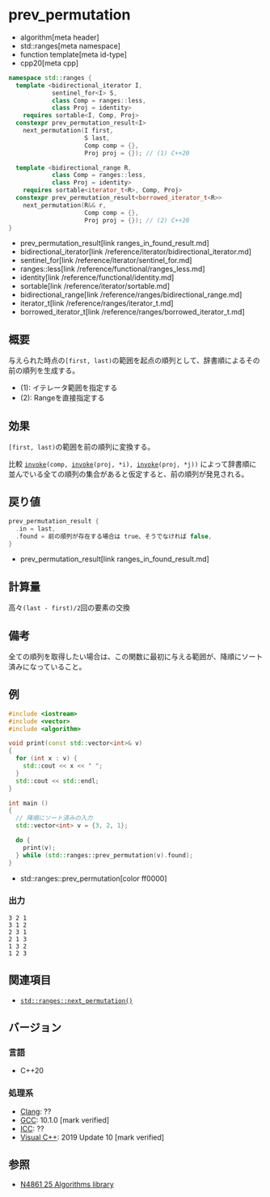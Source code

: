 # prev_permutation
* algorithm[meta header]
* std::ranges[meta namespace]
* function template[meta id-type]
* cpp20[meta cpp]

```cpp
namespace std::ranges {
  template <bidirectional_iterator I,
            sentinel_for<I> S,
            class Comp = ranges::less,
            class Proj = identity>
    requires sortable<I, Comp, Proj>
  constexpr prev_permutation_result<I>
    next_permutation(I first,
                     S last,
                     Comp comp = {},
                     Proj proj = {}); // (1) C++20

  template <bidirectional_range R,
            class Comp = ranges::less,
            class Proj = identity>
    requires sortable<iterator_t<R>, Comp, Proj>
  constexpr prev_permutation_result<borrowed_iterator_t<R>>
    next_permutation(R&& r,
                     Comp comp = {},
                     Proj proj = {}); // (2) C++20
}
```
* prev_permutation_result[link ranges_in_found_result.md]
* bidirectional_iterator[link /reference/iterator/bidirectional_iterator.md]
* sentinel_for[link /reference/iterator/sentinel_for.md]
* ranges::less[link /reference/functional/ranges_less.md]
* identity[link /reference/functional/identity.md]
* sortable[link /reference/iterator/sortable.md]
* bidirectional_range[link /reference/ranges/bidirectional_range.md]
* iterator_t[link /reference/ranges/iterator_t.md]
* borrowed_iterator_t[link /reference/ranges/borrowed_iterator_t.md]

## 概要
与えられた時点の`[first, last)`の範囲を起点の順列として、辞書順によるその前の順列を生成する。

- (1): イテレータ範囲を指定する
- (2): Rangeを直接指定する

## 効果
`[first, last)`の範囲を前の順列に変換する。

比較 [`invoke`](/reference/functional/invoke.md)`(comp, `[`invoke`](/reference/functional/invoke.md)`(proj, *i), `[`invoke`](/reference/functional/invoke.md)`(proj, *j))` によって辞書順に並んでいる全ての順列の集合があると仮定すると、前の順列が発見される。

## 戻り値
```cpp
prev_permutation_result {
  .in = last,
  .found = 前の順列が存在する場合は true、そうでなければ false,
}
```
* prev_permutation_result[link ranges_in_found_result.md]


## 計算量
高々`(last - first)/2`回の要素の交換


## 備考
全ての順列を取得したい場合は、この関数に最初に与える範囲が、降順にソート済みになっていること。


## 例
```cpp example
#include <iostream>
#include <vector>
#include <algorithm>

void print(const std::vector<int>& v)
{
  for (int x : v) {
    std::cout << x << " ";
  }
  std::cout << std::endl;
}

int main ()
{
  // 降順にソート済みの入力
  std::vector<int> v = {3, 2, 1};

  do {
    print(v);
  } while (std::ranges::prev_permutation(v).found);
}
```
* std::ranges::prev_permutation[color ff0000]

### 出力
```
3 2 1 
3 1 2 
2 3 1 
2 1 3 
1 3 2 
1 2 3 
```

## 関連項目
- [`std::ranges::next_permutation()`](ranges_next_permutation.md)

## バージョン
### 言語
- C++20

### 処理系
- [Clang](/implementation.md#clang): ??
- [GCC](/implementation.md#gcc): 10.1.0 [mark verified]
- [ICC](/implementation.md#icc): ??
- [Visual C++](/implementation.md#visual_cpp): 2019 Update 10 [mark verified]

## 参照
- [N4861 25 Algorithms library](https://timsong-cpp.github.io/cppwp/n4861/algorithms)
